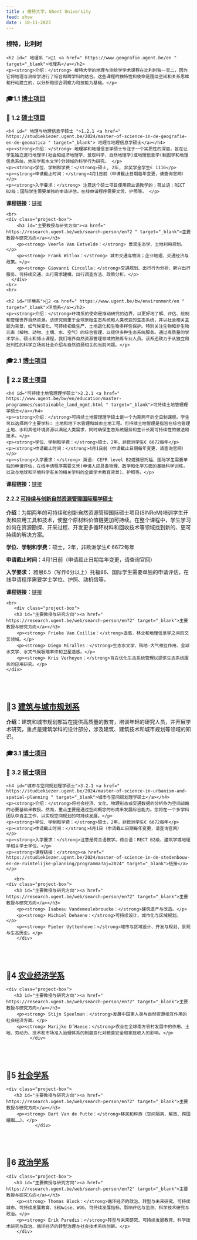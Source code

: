```yaml
---
title : 根特大学，Ghent University
feed: show
date : 10-11-2023
---
```


<html lang="zh">
<head>
    <meta charset="UTF-8">
    <title> 根特大学，Ghent University </title>
    <link rel="stylesheet" href="/assets/css/CSS.css">
</head>
<body>
    <h3>根特，比利时</h3>

    <h2 id=" 地理系 ">🏫1 <a href=" https://www.geografie.ugent.be/en " target="_blank">地理系</a></h2>
    <p><strong>介绍：</strong> 根特大学的地理与测绘学学术课程在比利时独一无二，因为它将地理与测绘学进行了综合和跨学科的结合。这些课程的独特性和使命是围绕空间和关系思维和行动建立的，以分析和综合洞察力和技能为基础。</p>

<h3 id="博士项目">🎓1.1 <a href=" https://www.ugent.be/doctoralschool/en " target="_blank">博士项目</a></h3>

<h3 id="硕士项目"> 📖 1.2 <a href=" " target="_blank">硕士项目</a></h3>

    <h4 id=" 地理与地理信息学硕士 ">1.2.1 <a href=" https://studiekiezer.ugent.be/2024/master-of-science-in-de-geografie-en-de-geomatica " target="_blank"> 地理与地理信息学硕士</a></h4>
    <p><strong>介绍：</strong> 地理学和地理信息学硕士专注于一个实质性的深度，旨在让学生独立进行地理学(社会和经济地理学，景观科学，自然地理学)或地理信息学(制图学和地理信息系统，地形学和水文学)分领域的科学行为研究。 </p>
    <p><strong>学位、学制和学费：</strong>硕士, 2年, 非奖学金学生€ 1116</p>
    <p><strong>申请截止时间：</strong>4月1日前（申请截止日期每年变更，请查询官网）</p>
    <p><strong>入学要求：</strong> 注意这个硕士项目使用荷兰语教学的；荷兰语：RECT B2级；国际学生需要单独的申请评估，在线申请程序需要文凭、护照等。 </p>
<p><strong>课程链接：</strong><a href=" https://studiekiezer.ugent.be/2024/master-of-science-in-de-geografie-en-de-geomatica/programma" target="_blank">链接</a></p>

    <br>
    <div class="project-box">
        <h3 id="主要教授与研究方向"><a href=" https://research.ugent.be/web/search-person/en?2 " target="_blank">主要教授与研究方向</a></h3>
        <p><strong> Veerle Van Eetvelde：</strong> 景观生态学、土地利用规划。</p>
        <p><strong> Frank Witlox：</strong> 城市交通与物流；企业地理、交通经济与政策。</p>
        <p><strong> Giovanni Circella：</strong>交通规划、出行行为分析、新兴出行服务、可持续交通、出行需求建模、出行调查方法、政策分析。</p>
      </div>
    <br>
    <br>

    <h2 id="环境系">🏫2 <a href=" https://www.ugent.be/bw/environment/en " target="_blank">环境系</a></h2>
    <p><strong>介绍：</strong>环境系的使命是推动研究的边界，以更好地了解、评估、绘制和管理世界自然资源。该研究侧重于全球原始生态系统和人类改变的生态系统，并以社会相关主题为背景，如气候变化、可持续初级生产、土地退化和生物多样性保护。特别关注生物和非生物元素（植物、动物、土壤、水、空气）的综合管理，以提供多种生态系统服务。通过高质量的学术学士、硕士和博士课程，我们培养自然资源管理领域的熟练专业人员。该系还致力于从独立和批判性的科学立场向社会介绍与自然资源相关的当前问题。</p>

<h3 id="博士项目">🎓2.1 <a href=" https://www.ugent.be/doctoralschool/en " target="_blank">博士项目</a></h3>

<h3 id="硕士项目"> 📖 2.2 <a href=" " target="_blank">硕士项目</a></h3>

    <h4 id="可持续土地管理理学硕士">2.2.1 <a href=" https://www.ugent.be/bw/en/education/master-programmes/sustainable_land_mgmt.html " target="_blank">可持续土地管理理学硕士</a></h4>
    <p><strong>介绍：</strong>可持续土地管理理学硕士是一个为期两年的全日制课程。学生可以选择两个主要学科: 土地和地下水管理和城市土地工程。可持续土地管理是指旨在综合管理土地、水和其他环境资源以满足人类需求，同时确保生态系统服务和生计长期可持续性的做法和技术。</p>
    <p><strong>学位、学制和学费：</strong>硕士，2年，非欧洲学生€ 6672每年</p>
    <p><strong>申请截止时间：</strong>4月1日前（申请截止日期每年变更，请查询官网）</p>
    <p><strong>入学要求：</strong> 英语: CEFR level B2或雅思托福、国际学生需要单独的申请评估，在线申请程序需要文凭(申请人应具备物理、数学和化学方面的基础科学训练，以及与地球和环境科学有关的相关学科的全面学术教育背景)、护照等。</p>
<p><strong>课程链接：</strong><a href=" https://studiekiezer.ugent.be/2022/master-of-science-in-sustainable-land-management-land-and-groundwater-management-en/programma " target="_blank">链接</a></p>

<h4 id="可持续与创新自然资源管理国际理学硕士">2.2.2 <a href=" https://studiekiezer.ugent.be/2024/international-master-of-science-in-sustainable-and-innovative-natural-resource-management-en " target="_blank">可持续与创新自然资源管理国际理学硕士</a></h4>
    <p><strong>介绍：</strong>为期两年的可持续和创新自然资源管理国际硕士项目(SINReM)培训学生开发和应用工具和技术，使整个原材料价值链更加可持续。在整个课程中，学生学习如何在资源勘探、开采过程、开发更多循环材料和回收技术等领域找到新的、更可持续的解决方案。</p>
    <p><strong>学位、学制和学费：</strong>硕士，2年，非欧洲学生€ 6672每年</p>
    <p><strong>申请截止时间：</strong>4月1日前（申请截止日期每年变更，请查询官网）</p>
    <p><strong>入学要求：</strong> 雅思6.5（写作6分以上）托福86、国际学生需要单独的申请评估，在线申请程序需要学士学位、护照、动机信等。</p>
    <p><strong>课程链接：</strong><a href=" https://studiekiezer.ugent.be/2024/international-master-of-science-in-sustainable-and-innovative-natural-resource-management-en/programma " target="_blank">链接</a></p>

    
    <br>
       <div class="project-box">
       <h3 id="主要教授与研究方向"><a href=" https://research.ugent.be/web/search-person/en?2" target="_blank">主要教授与研究方向</a></h3>
        <p><strong> Frieke Van Coillie：</strong>遥感、林业和地理信息学之间的交叉领域。</p>
        <p><strong> Diego Miralles：</strong>生态水文学、陆地-大气相互作用、全球水文学、水文气候极端事件和卫星遥感。</p>
        <p><strong> Kris Verheyen：</strong>旨在优化生态系统管理以提供生态系统服务的应用研究。</p>
    </div>
<br>
    <br>


  <h2 id="建筑与城市规划系">🏫3 <a href=" https://www.ugent.be/ea/architectuur/en/ " target="_blank">建筑与城市规划系</a></h2>
    <p><strong>介绍：</strong>建筑和城市规划部旨在提供高质量的教育，培训年轻的研究人员，并开展学术研究，重点是建筑学科的设计部分，涉及建筑、建筑技术和城市规划等领域的知识。</p>

<h3 id="博士项目">🎓3.1 <a href=" https://www.ugent.be/doctoralschool/en " target="_blank">博士项目</a></h3>

<h3 id="硕士项目"> 📖 3.2 <a href=" " target="_blank">硕士项目</a></h3>

    <h4 id="城市与空间规划理学硕士">3.2.1 <a href=" https://studiekiezer.ugent.be/2024/master-of-science-in-urbanism-and-spatial-planning " target="_blank">城市与空间规划理学硕士</a></h4>
    <p><strong>介绍：</strong>将社会经济、文化、物理形态或交通数据的分析作为空间战略的必要基础来教授。然而，重点主要是通过空间概念的形成来发展综合能力。您将在一个多学科团队中自主工作，以实现空间规划的可持续发展。</p>
    <p><strong>学位、学制和学费：</strong>硕士，2年，非欧洲学生€ 6672每年</p>
    <p><strong>申请截止时间：</strong>4月1日（申请截止日期每年变更，请查询官网）</p>
    <p><strong>入学要求：</strong>注意是荷兰语教学。荷兰语：RECT B2级、建筑学或地理学相关学士学位。</p>
    <p><strong>课程链接：</strong><a href=" https://studiekiezer.ugent.be/2024/master-of-science-in-de-stedenbouw-en-de-ruimtelijke-planning/programma?aj=2024" target="_blank">链接</a></p>
    
       <br>
    <div class="project-box">
       <h3 id="主要教授与研究方向"><a href=" https://research.ugent.be/web/search-person/en?2" target="_blank">主要教授与研究方向</a></h3>
        <p><strong> Isabeau Vandemeulebroucke：</strong>建筑遗产与改造。</p>
        <p><strong> Michiel Dehaene：</strong>可持续设计、城市化与区域规划。</p>
        <p><strong> Pieter Uyttenhove：</strong>城市与区域设计、开发与规划、景观与生态历史。</p>
        </div>
<br>
    <br>


  <h2 id="农业经济学系">🏫4 <a href=" https://agecon.u gent.be/home/about-the-department/" target="_blank">农业经济学系</a></h2>

    <div class="project-box">
       <h3 id="主要教授与研究方向"><a href=" https://research.ugent.be/web/search-person/en?2" target="_blank">主要教授与研究方向</a></h3>
        <p><strong> Stijn Speelman：</strong>发展中国家人类与自然资源相互作用的社会经济方面。</p>
        <p><strong> Marijke D’Haese：</strong>农业在全球南方农村发展中的作用、土地、劳动力、技术和市场准入治理体系的制度变化对粮食安全和家庭收入的影响。</p>
             </div>
<br>
    <br>


  <h2 id="社会学系">🏫5 <a href=" https://www.ugent.be/ps/sociologie/en " target="_blank">社会学系</a></h2>

    <div class="project-box">
       <h3 id="主要教授与研究方向"><a href=" https://research.ugent.be/web/search-person/en?2" target="_blank">主要教授与研究方向</a></h3>
        <p><strong> Bart Van de Putte：</strong>移民和种族（空间隔离、解放、跨国婚姻……）。</p>
               </div>
<br>
    <br>

  <h2 id="政治学系">🏫6 <a href=" https://www.ugent.be/ps/politiekewetenschappen/en " target="_blank">政治学系</a></h2>

    <div class="project-box">
       <h3 id="主要教授与研究方向"><a href=" https://research.ugent.be/web/search-person/en?2" target="_blank">主要教授与研究方向</a></h3>
        <p><strong> Thomas Block：</strong>循环经济的政治、转型与未来研究、可持续城市、可持续发展教育、SEDwise、WOG、可持续发展指标、影响评估与监测、科学技术研究与政治。</p>
        <p><strong> Erik Paredis：</strong>转型与未来研究、可持续发展教育、科学技术研究与政治、循环经济的转型治理与社会技术系统创新。</p>
        </div>

</body>
</html>
